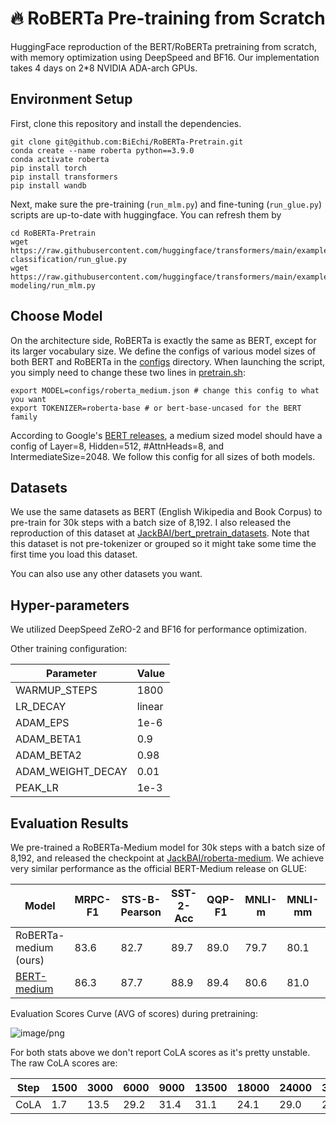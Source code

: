 # 🔥 RoBERTa Pre-training from Scratch

HuggingFace reproduction of the BERT/RoBERTa pretraining from scratch, with memory optimization using DeepSpeed and BF16. Our implementation takes 4 days on 2*8 NVIDIA ADA-arch GPUs.

## Environment Setup

First, clone this repository and install the dependencies.

```
git clone git@github.com:BiEchi/RoBERTa-Pretrain.git
conda create --name roberta python==3.9.0
conda activate roberta
pip install torch
pip install transformers
pip install wandb
```

Next, make sure the pre-training (`run_mlm.py`) and fine-tuning (`run_glue.py`) scripts are up-to-date with huggingface. You can refresh them by

```
cd RoBERTa-Pretrain
wget https://raw.githubusercontent.com/huggingface/transformers/main/examples/pytorch/text-classification/run_glue.py
wget https://raw.githubusercontent.com/huggingface/transformers/main/examples/pytorch/language-modeling/run_mlm.py
```

## Choose Model

On the architecture side, RoBERTa is exactly the same as BERT, except for its larger vocabulary size. We define the configs of various model sizes of both BERT and RoBERTa in the [configs](https://github.com/BiEchi/RoBERTa-Pretrain/tree/main/configs) directory. When launching the script, you simply need to change these two lines in [pretrain.sh](https://github.com/BiEchi/RoBERTa-Pretrain/blob/main/pretrain.sh):

```
export MODEL=configs/roberta_medium.json # change this config to what you want
export TOKENIZER=roberta-base # or bert-base-uncased for the BERT family
```

According to Google's [BERT releases](https://huggingface.co/google/bert_uncased_L-8_H-512_A-8), a medium sized model should have a config of Layer=8, Hidden=512, #AttnHeads=8, and IntermediateSize=2048. We follow this config for all sizes of both models.

## Datasets

We use the same datasets as BERT (English Wikipedia and Book Corpus) to pre-train for 30k steps with a batch size of 8,192. I also released the reproduction of this dataset at [JackBAI/bert_pretrain_datasets](https://huggingface.co/datasets/JackBAI/bert_pretrain_datasets). Note that this dataset is not pre-tokenizer or grouped so it might take some time the first time you load this dataset.

You can also use any other datasets you want.

## Hyper-parameters

We utilized DeepSpeed ZeRO-2 and BF16 for performance optimization.

Other training configuration: 

| Parameter            | Value     |
|----------------------|-----------|
| WARMUP_STEPS         | 1800      |
| LR_DECAY             | linear    |
| ADAM_EPS             | 1e-6      |
| ADAM_BETA1           | 0.9       |
| ADAM_BETA2           | 0.98      |
| ADAM_WEIGHT_DECAY    | 0.01      |
| PEAK_LR              | 1e-3      |

## Evaluation Results

We pre-trained a RoBERTa-Medium model for 30k steps with a batch size of 8,192, and released the checkpoint at [JackBAI/roberta-medium](https://huggingface.co/JackBAI/roberta-medium). We achieve very similar performance as the official BERT-Medium release on GLUE:

| Model           | MRPC-F1 | STS-B-Pearson | SST-2-Acc | QQP-F1 | MNLI-m | MNLI-mm | QNLI-Acc | WNLI-Acc | RTE-Acc |
|----------------|---------|---------------|-----------|--------|--------|---------|----------|----------|---------|
| RoBERTa-medium (ours)         |  83.6    | 82.7          | 89.7      | 89.0   | 79.7   | 80.1    | 89.3     | 31.0     | 57.4    |
| [BERT-medium](https://huggingface.co/google/bert_uncased_L-8_H-512_A-8) | 86.3 | 87.7 | 88.9 | 89.4 | 80.6 | 81.0 | 89.2 | 29.6 | 63.9 |

Evaluation Scores Curve (AVG of scores) during pretraining:

![image/png](https://cdn-uploads.huggingface.co/production/uploads/62927c2e56fedc76e396b3ca/p6KK_6-oXCyhAjdZh1WQ_.png)

For both stats above we don't report CoLA scores as it's pretty unstable. The raw CoLA scores are:

| Step     | 1500 | 3000 | 6000 | 9000 | 13500 | 18000 | 24000 | 30000 |
|----------|----------|----------|----------|----------|----------|----------|----------|----------|
CoLA | 1.7 | 13.5 | 29.2 | 31.4 | 31.1 | 24.1 | 29.0 | 20.0 |


